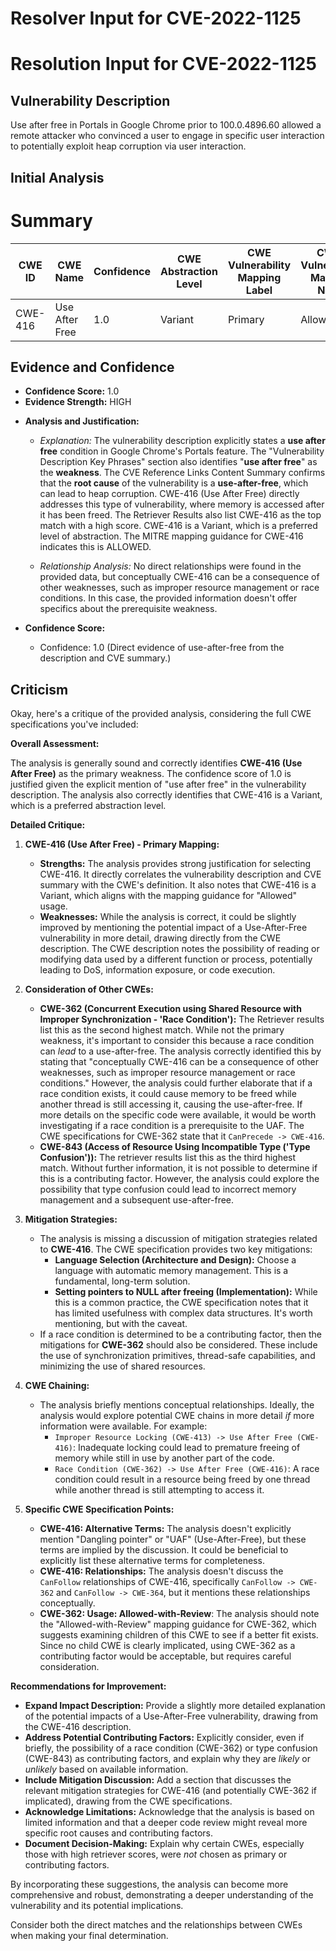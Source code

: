# Resolver Input for CVE-2022-1125

# Resolution Input for CVE-2022-1125

## Vulnerability Description
Use after free in Portals in Google Chrome prior to 100.0.4896.60 allowed a remote attacker who convinced a user to engage in specific user interaction to potentially exploit heap corruption via user interaction.

## Initial Analysis
# Summary
| CWE ID | CWE Name | Confidence | CWE Abstraction Level | CWE Vulnerability Mapping Label | CWE-Vulnerability Mapping Notes |
|---|---|---|---|---|---|
| CWE-416 | Use After Free | 1.0 | Variant | Primary | Allowed |

## Evidence and Confidence

*   **Confidence Score:** 1.0
*   **Evidence Strength:** HIGH

- **Analysis and Justification:**  
  - *Explanation:* The vulnerability description explicitly states a **use after free** condition in Google Chrome's Portals feature. The "Vulnerability Description Key Phrases" section also identifies "**use after free**" as the **weakness**. The CVE Reference Links Content Summary confirms that the **root cause** of the vulnerability is a **use-after-free**, which can lead to heap corruption. CWE-416 (Use After Free) directly addresses this type of vulnerability, where memory is accessed after it has been freed. The Retriever Results also list CWE-416 as the top match with a high score. CWE-416 is a Variant, which is a preferred level of abstraction. The MITRE mapping guidance for CWE-416 indicates this is ALLOWED.

  - *Relationship Analysis:* No direct relationships were found in the provided data, but conceptually CWE-416 can be a consequence of other weaknesses, such as improper resource management or race conditions. In this case, the provided information doesn't offer specifics about the prerequisite weakness.

- **Confidence Score:**
  - Confidence: 1.0 (Direct evidence of use-after-free from the description and CVE summary.)

## Criticism
Okay, here's a critique of the provided analysis, considering the full CWE specifications you've included:

**Overall Assessment:**

The analysis is generally sound and correctly identifies **CWE-416 (Use After Free)** as the primary weakness. The confidence score of 1.0 is justified given the explicit mention of "use after free" in the vulnerability description. The analysis also correctly identifies that CWE-416 is a Variant, which is a preferred abstraction level.

**Detailed Critique:**

1.  **CWE-416 (Use After Free) - Primary Mapping:**

    *   **Strengths:**  The analysis provides strong justification for selecting CWE-416. It directly correlates the vulnerability description and CVE summary with the CWE's definition. It also notes that CWE-416 is a Variant, which aligns with the mapping guidance for "Allowed" usage.
    *   **Weaknesses:**  While the analysis is correct, it could be slightly improved by mentioning the potential impact of a Use-After-Free vulnerability in more detail, drawing directly from the CWE description. The CWE description notes the possibility of reading or modifying data used by a different function or process, potentially leading to DoS, information exposure, or code execution.

2.  **Consideration of Other CWEs:**

    *   **CWE-362 (Concurrent Execution using Shared Resource with Improper Synchronization - 'Race Condition'):** The Retriever results list this as the second highest match.  While not the primary weakness, it's important to consider this because a race condition can *lead* to a use-after-free. The analysis correctly identified this by stating that "conceptually CWE-416 can be a consequence of other weaknesses, such as improper resource management or race conditions." However, the analysis could further elaborate that if a race condition exists, it could cause memory to be freed while another thread is still accessing it, causing the use-after-free. If more details on the specific code were available, it would be worth investigating if a race condition is a prerequisite to the UAF. The CWE specifications for CWE-362 state that it `CanPrecede -> CWE-416`.
    *   **CWE-843 (Access of Resource Using Incompatible Type ('Type Confusion')):** The retriever results list this as the third highest match. Without further information, it is not possible to determine if this is a contributing factor. However, the analysis could explore the possibility that type confusion could lead to incorrect memory management and a subsequent use-after-free.

3.  **Mitigation Strategies:**

    *   The analysis is missing a discussion of mitigation strategies related to **CWE-416**. The CWE specification provides two key mitigations:
        *   **Language Selection (Architecture and Design):** Choose a language with automatic memory management. This is a fundamental, long-term solution.
        *   **Setting pointers to NULL after freeing (Implementation):** While this is a common practice, the CWE specification notes that it has limited usefulness with complex data structures. It's worth mentioning, but with the caveat.
    *   If a race condition is determined to be a contributing factor, then the mitigations for **CWE-362** should also be considered. These include the use of synchronization primitives, thread-safe capabilities, and minimizing the use of shared resources.

4.  **CWE Chaining:**

    *   The analysis briefly mentions conceptual relationships. Ideally, the analysis would explore potential CWE chains in more detail *if* more information were available. For example:
        *   `Improper Resource Locking (CWE-413) -> Use After Free (CWE-416)`: Inadequate locking could lead to premature freeing of memory while still in use by another part of the code.
        *   `Race Condition (CWE-362) -> Use After Free (CWE-416)`: A race condition could result in a resource being freed by one thread while another thread is still attempting to access it.

5.  **Specific CWE Specification Points:**

    *   **CWE-416: Alternative Terms:** The analysis doesn't explicitly mention "Dangling pointer" or "UAF" (Use-After-Free), but these terms are implied by the discussion. It could be beneficial to explicitly list these alternative terms for completeness.
    *   **CWE-416: Relationships:** The analysis doesn't discuss the `CanFollow` relationships of CWE-416, specifically `CanFollow -> CWE-362` and `CanFollow -> CWE-364`, but it mentions these relationships conceptually.
    *   **CWE-362: Usage: Allowed-with-Review**: The analysis should note the "Allowed-with-Review" mapping guidance for CWE-362, which suggests examining children of this CWE to see if a better fit exists. Since no child CWE is clearly implicated, using CWE-362 as a contributing factor would be acceptable, but requires careful consideration.

**Recommendations for Improvement:**

*   **Expand Impact Description:**  Provide a slightly more detailed explanation of the potential impacts of a Use-After-Free vulnerability, drawing from the CWE-416 description.
*   **Address Potential Contributing Factors:** Explicitly consider, even if briefly, the possibility of a race condition (CWE-362) or type confusion (CWE-843) as contributing factors, and explain why they are *likely* or *unlikely* based on available information.
*   **Include Mitigation Discussion:** Add a section that discusses the relevant mitigation strategies for CWE-416 (and potentially CWE-362 if implicated), drawing from the CWE specifications.
*   **Acknowledge Limitations:** Acknowledge that the analysis is based on limited information and that a deeper code review might reveal more specific root causes and contributing factors.
*   **Document Decision-Making:** Explain why certain CWEs, especially those with high retriever scores, were *not* chosen as primary or contributing factors.

By incorporating these suggestions, the analysis can become more comprehensive and robust, demonstrating a deeper understanding of the vulnerability and its potential implications.

Consider both the direct matches and the relationships between CWEs
when making your final determination.
        